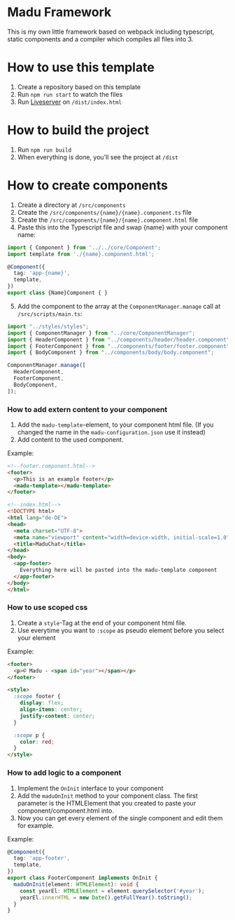 # Madu Framework
This is my own little framework based on webpack including typescript, static components and a compiler which compiles all files into 3.

# How to use this template
1. Create a repository based on this template
2. Run <code>npm run start</code> to watch the files
3. Run <a href="https://marketplace.visualstudio.com/items?itemName=ritwickdey.LiveServer">Liveserver</a> on <code>/dist/index.html</code>

# How to build the project
1. Run <code>npm run build</code>
2. When everything is done, you'll see the project at <code>/dist</code>

# How to create components
1. Create a directory at <code>/src/components</code>
2. Create the <code>/src/components/{name}/{name}.component.ts</code> file
3. Create the <code>/src/components/{name}/{name}.component.html</code> file
4. Paste this into the Typescript file and swap {name} with your component name:
```ts
import { Component } from '../../core/Component';
import template from './{name}.component.html';

@Component({
  tag: 'app-{name}',
  template,
})
export class {Name}Component { }
```
5. Add the component to the array at the <code>ComponentManager.manage</code> call at <code>/src/scripts/main.ts</code>:
```ts
import "../styles/styles";
import { ComponentManager } from "../core/ComponentManager";
import { HeaderComponent } from "../components/header/header.component";
import { FooterComponent } from "../components/footer/footer.component";
import { BodyComponent } from "../components/body/body.component";

ComponentManager.manage([
  HeaderComponent,
  FooterComponent,
  BodyComponent,
]);
```

### How to add extern content to your component
1. Add the <code>madu-template</code>-element, to your component html file. (If you changed the name in the <code>madu-configuration.json</code> use it instead)
2. Add content to the used component.

Example:
```html
<!--footer.component.html-->
<footer>
  <p>This is an example footer</p>
  <madu-template></madu-template>
</footer>
```
```html
<!--index.html-->
<!DOCTYPE html>
<html lang="de-DE">
<head>
  <meta charset="UTF-8">
  <meta name="viewport" content="width=device-width, initial-scale=1.0">
  <title>MaduChat</title>
</head>
<body>
  <app-footer>
    Everything here will be pasted into the madu-template component
  </app-footer>
</body>
</html>
```

### How to use scoped css
1. Create a <code>style</code>-Tag at the end of your component html file.
2. Use everytime you want to <code>:scope</code> as pseudo element before you select your element

Example:
```html
<footer>
  <p>© Madu - <span id="year"></span></p>
</footer>

<style>
  :scope footer {
    display: flex;
    align-items: center;
    justify-content: center;
  }

  :scope p {
    color: red;
  }
</style>
```

### How to add logic to a component
1. Implement the <code>OnInit</code> interface to your component
2. Add the <code>maduOnInit</code> method to your component class. The first parameter is the HTMLElement that you created to paste your component/component.html into.
3. Now you can get every element of the single component and edit them for example.

Example:
```ts
@Component({
  tag: 'app-footer',
  template,
})
export class FooterComponent implements OnInit {
  maduOnInit(element: HTMLElement): void {
    const yearEl: HTMLElement = element.querySelector('#year');
    yearEl.innerHTML = new Date().getFullYear().toString();
  } 
}
```